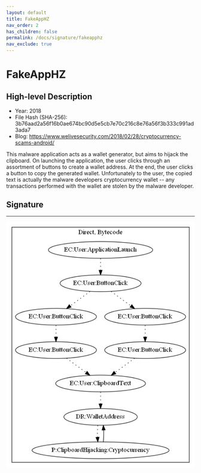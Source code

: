 ```yaml
---
layout: default
title: FakeAppHZ
nav_order: 2
has_children: false
permalink: /docs/signature/fakeapphz
nav_exclude: true
---
```


# FakeAppHZ

## High-level Description

* Year: 2018
* File Hash (SHA-256): 3b76aad2a56f16b0ae674bc90d5e5cb7e70c216c8e76a56f3b333c991ad3ada7
* Blog: https://www.welivesecurity.com/2018/02/28/cryptocurrency-scams-android/

This malware application acts as a wallet generator, but aims to hijack the clipboard. On launching the application, the user clicks through an assortment of buttons to create a wallet address. At the end, the user clicks a button to copy the generated wallet. Unfortunately to the user, the copied text is actually the malware developers cryptocurrency wallet -- any transactions performed with the wallet are stolen by the malware developer.

## Signature
---

![](../../img/signatures/FakeAppHZ.png)